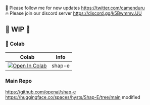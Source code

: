 🐣 Please follow me for new updates https://twitter.com/camenduru <br />
🔥 Please join our discord server https://discord.gg/k5BwmmvJJU

## 🚦 WIP 🚦

### 🦒 Colab

| Colab | Info
| --- | --- |
[![Open In Colab](https://colab.research.google.com/assets/colab-badge.svg)](https://colab.research.google.com/github/camenduru/shap-e-colab/blob/main/shap-e.ipynb) | shap-e

### Main Repo
https://github.com/openai/shap-e <br />
https://huggingface.co/spaces/hysts/Shap-E/tree/main modified <br />
